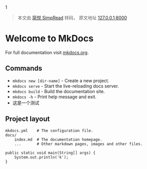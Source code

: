 1
> 本文由 [简悦 SimpRead](http://ksria.com/simpread/) 转码， 原文地址 [127.0.0.1:8000](http://127.0.0.1:8000/)

Welcome to MkDocs
=================

For full documentation visit [mkdocs.org](https://www.mkdocs.org).

Commands
--------

*   `mkdocs new [dir-name]` - Create a new project.
*   `mkdocs serve` - Start the live-reloading docs server.
*   `mkdocs build` - Build the documentation site.
*   `mkdocs -h` - Print help message and exit.
*   这是一个测试

Project layout
--------------

```
mkdocs.yml    # The configuration file.
docs/
    index.md  # The documentation homepage.
    ...       # Other markdown pages, images and other files. 
```

```
public static void main(String[] args) {
    System.out.println('k');
} 
```